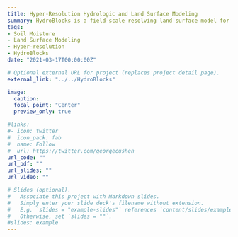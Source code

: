 ```yaml
---
title: Hyper-Resolution Hydrologic and Land Surface Modeling
summary: HydroBlocks is a field-scale resolving land surface model for computationally efficient hydrologic applications over continental extents. Learn about model development & applications [here](../../HydroBlocks).
tags:
- Soil Moisture
- Land Surface Modeling
- Hyper-resolution
- HydroBlocks
date: "2021-03-17T00:00:00Z"

# Optional external URL for project (replaces project detail page).
external_link: "../../HydroBlocks"

image:
  caption: 
  focal_point: "Center"
  preview_only: true

#links:
#- icon: twitter
#  icon_pack: fab
#  name: Follow
#  url: https://twitter.com/georgecushen
url_code: ""
url_pdf: ""
url_slides: ""
url_video: ""

# Slides (optional).
#   Associate this project with Markdown slides.
#   Simply enter your slide deck's filename without extension.
#   E.g. `slides = "example-slides"` references `content/slides/example-slides.md`.
#   Otherwise, set `slides = ""`.
#slides: example
---
```

